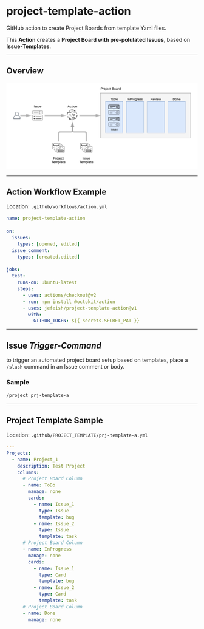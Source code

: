 # project-template-action

GitHub action to create Project Boards from template Yaml files.

This **Action** creates a **Project Board with pre-polulated Issues**, based on **Issue-Templates**.

---

## Overview 

![overview](docs/images/pb-action.png)

---

## Action Workflow Example

Location: `.github/workflows/action.yml`

```Yaml
name: project-template-action

on:
  issues:
    types: [opened, edited]
  issue_comment:
    types: [created,edited]

jobs:
  test:
    runs-on: ubuntu-latest
    steps:
      - uses: actions/checkout@v2
      - run: npm install @octokit/action
      - uses: jefeish/project-template-action@v1
        with:
          GITHUB_TOKEN: ${{ secrets.SECRET_PAT }}
```

---

## Issue *Trigger-Command*

to trigger an automated project board setup based on templates, place a `/slash` command in an Issue comment or body. 

### Sample

```bash
/project prj-template-a
```

---

## Project Template Sample

Location: `.github/PROJECT_TEMPLATE/prj-template-a.yml`

```Yaml
---
Projects:
  - name: Project_1
    description: Test Project 
    columns:
      # Project Board Column  
      - name: ToDo
        manage: none
        cards:
          - name: Issue_1
            type: Issue
            template: bug
          - name: Issue_2
            type: Issue
            template: task
      # Project Board Column  
      - name: InProgress
        manage: none
        cards:
          - name: Issue_1
            type: Card
            template: bug
          - name: Issue_2
            type: Card
            template: task
      # Project Board Column  
      - name: Done
        manage: none

```

